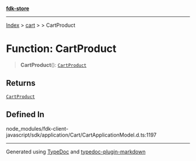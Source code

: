 [**fdk-store**](../../../README.md)
***

[Index](../../../API.md) > [cart](../../README.md) > [<internal>](../README.md) > CartProduct

# Function: CartProduct

> **CartProduct**(): [`CartProduct`](../type-aliases/type-alias.CartProduct.md)

## Returns

[`CartProduct`](../type-aliases/type-alias.CartProduct.md)

## Defined In

node\_modules/fdk-client-javascript/sdk/application/Cart/CartApplicationModel.d.ts:1197

***
Generated using [TypeDoc](https://typedoc.org/) and [typedoc-plugin-markdown](https://www.npmjs.com/package/typedoc-plugin-markdown)
